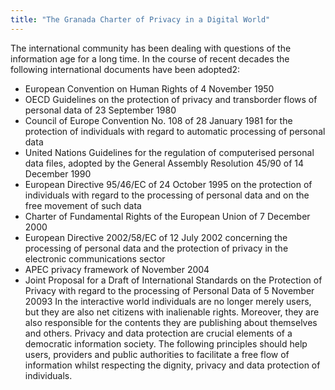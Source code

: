 ```yaml
---
title: "The Granada Charter of Privacy in a Digital World"
---
```


The international community has been dealing with questions of the information age for a long time. In the course of recent decades the following international documents have been adopted2:
- European Convention on Human Rights of 4 November 1950
- OECD Guidelines on the protection of privacy and transborder flows of personal data of 23
September 1980
- Council of Europe Convention No. 108 of 28 January 1981 for the protection of individuals
with regard to automatic processing of personal data
- United Nations Guidelines for the regulation of computerised personal data files, adopted by
the General Assembly Resolution 45/90 of 14 December 1990
- European Directive 95/46/EC of 24 October 1995 on the protection of individuals with regard
to the processing of personal data and on the free movement of such data
- Charter of Fundamental Rights of the European Union of 7 December 2000
- European Directive 2002/58/EC of 12 July 2002 concerning the processing of personal data
and the protection of privacy in the electronic communications sector
- APEC privacy framework of November 2004
- Joint Proposal for a Draft of International Standards on the Protection of Privacy with regard
to the processing of Personal Data of 5 November 20093
In the interactive world individuals are no longer merely users, but they are also net citizens with inalienable rights. Moreover, they are also responsible for the contents they are publishing about themselves and others. Privacy and data protection are crucial elements of a democratic information society. The following principles should help users, providers and public authorities to facilitate a free flow of information whilst respecting the dignity, privacy and data protection of individuals.


